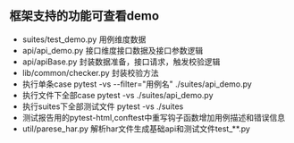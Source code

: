 ## 框架支持的功能可查看demo
- suites/test_demo.py  用例维度数据  
- api/api_demo.py   接口维度接口数据及接口参数逻辑
- api/apiBase.py  封装数据准备，接口请求，触发校验逻辑
- lib/common/checker.py 封装校验方法
- 执行单条case pytest -vs --filter="用例名" ./suites/api_demo.py
- 执行文件下全部case  pytest -vs  ./suites/api_demo.py
- 执行suites下全部测试文件 pytest -vs ./suites
- 测试报告用的pytest-html,conftest中重写钩子函数增加用例描述和错误信息
- util/parese_har.py 解析har文件生成基础api和测试文件test_**.py